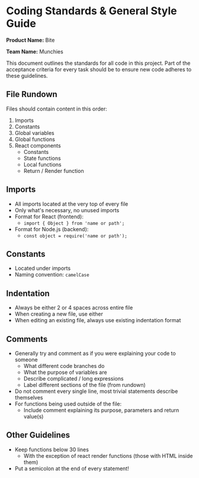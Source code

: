 # Coding Standards & General Style Guide
**Product Name:** Bite

**Team Name:** Munchies

This document outlines the standards for all code in this project. Part of the acceptance criteria for every task should be to ensure new code adheres to these guidelines.

## File Rundown
Files should contain content in this order:
1. Imports
2. Constants
3. Global variables
4. Global functions
5. React components
   * Constants
   * State functions
   * Local functions
   * Return / Render function

## Imports
* All imports located at the very top of every file
* Only what's necessary, no unused imports
* Format for React (frontend):
  * `import { Object } from 'name or path';`
* Format for Node.js (backend):
  * `const object = require('name or path');`

## Constants
* Located under imports
* Naming convention: `camelCase`

## Indentation
* Always be either 2 or 4 spaces across entire file
* When creating a new file, use either
* When editing an existing file, always use existing indentation format

## Comments
* Generally try and comment as if you were explaining your code to someone
  * What different code branches do
  * What the purpose of variables are
  * Describe complicated / long expressions
  * Label different sections of the file (from rundown)
* Do not comment every single line, most trivial statements describe themselves
* For functions being used outside of the file:
  * Include comment explaining its purpose, parameters and return value(s)

## Other Guidelines
* Keep functions below 30 lines
  * With the exception of react render functions (those with HTML inside them)
* Put a semicolon at the end of every statement!
